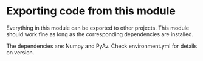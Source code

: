 # Exporting code from this module

Everything in this module can be exported to other projects. This module should work fine as long as the corresponding dependencies are installed.

The dependencies are: Numpy and PyAv. Check environment.yml for details on version.